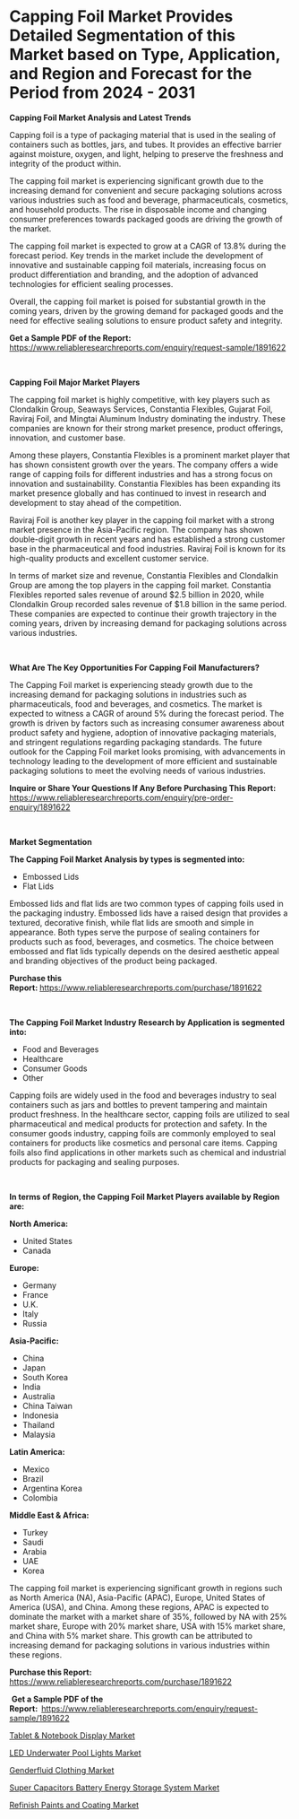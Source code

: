 <p><h1>Capping Foil Market Provides Detailed Segmentation of this Market based on Type, Application, and Region and Forecast for the Period from 2024 - 2031</h1></p><p><strong>Capping Foil Market Analysis and Latest Trends</strong></p>
<p><p>Capping foil is a type of packaging material that is used in the sealing of containers such as bottles, jars, and tubes. It provides an effective barrier against moisture, oxygen, and light, helping to preserve the freshness and integrity of the product within.</p><p>The capping foil market is experiencing significant growth due to the increasing demand for convenient and secure packaging solutions across various industries such as food and beverage, pharmaceuticals, cosmetics, and household products. The rise in disposable income and changing consumer preferences towards packaged goods are driving the growth of the market.</p><p>The capping foil market is expected to grow at a CAGR of 13.8% during the forecast period. Key trends in the market include the development of innovative and sustainable capping foil materials, increasing focus on product differentiation and branding, and the adoption of advanced technologies for efficient sealing processes.</p><p>Overall, the capping foil market is poised for substantial growth in the coming years, driven by the growing demand for packaged goods and the need for effective sealing solutions to ensure product safety and integrity.</p></p>
<p><strong>Get a Sample PDF of the Report:&nbsp;</strong> <a href="https://www.reliableresearchreports.com/enquiry/request-sample/1891622">https://www.reliableresearchreports.com/enquiry/request-sample/1891622</a></p>
<p>&nbsp;</p>
<p><strong>Capping Foil Major Market Players</strong></p>
<p><p>The capping foil market is highly competitive, with key players such as Clondalkin Group, Seaways Services, Constantia Flexibles, Gujarat Foil, Raviraj Foil, and Mingtai Aluminum Industry dominating the industry. These companies are known for their strong market presence, product offerings, innovation, and customer base.</p><p>Among these players, Constantia Flexibles is a prominent market player that has shown consistent growth over the years. The company offers a wide range of capping foils for different industries and has a strong focus on innovation and sustainability. Constantia Flexibles has been expanding its market presence globally and has continued to invest in research and development to stay ahead of the competition.</p><p>Raviraj Foil is another key player in the capping foil market with a strong market presence in the Asia-Pacific region. The company has shown double-digit growth in recent years and has established a strong customer base in the pharmaceutical and food industries. Raviraj Foil is known for its high-quality products and excellent customer service.</p><p>In terms of market size and revenue, Constantia Flexibles and Clondalkin Group are among the top players in the capping foil market. Constantia Flexibles reported sales revenue of around $2.5 billion in 2020, while Clondalkin Group recorded sales revenue of $1.8 billion in the same period. These companies are expected to continue their growth trajectory in the coming years, driven by increasing demand for packaging solutions across various industries.</p></p>
<p>&nbsp;</p>
<p><strong>What Are The Key Opportunities For Capping Foil Manufacturers?</strong></p>
<p><p>The Capping Foil market is experiencing steady growth due to the increasing demand for packaging solutions in industries such as pharmaceuticals, food and beverages, and cosmetics. The market is expected to witness a CAGR of around 5% during the forecast period. The growth is driven by factors such as increasing consumer awareness about product safety and hygiene, adoption of innovative packaging materials, and stringent regulations regarding packaging standards. The future outlook for the Capping Foil market looks promising, with advancements in technology leading to the development of more efficient and sustainable packaging solutions to meet the evolving needs of various industries.</p></p>
<p><strong>Inquire or Share Your Questions If Any Before Purchasing This Report:</strong> <a href="https://www.reliableresearchreports.com/enquiry/pre-order-enquiry/1891622">https://www.reliableresearchreports.com/enquiry/pre-order-enquiry/1891622</a></p>
<p>&nbsp;</p>
<p><strong>Market Segmentation</strong></p>
<p><strong>The Capping Foil Market Analysis by types is segmented into:</strong></p>
<p><ul><li>Embossed Lids</li><li>Flat Lids</li></ul></p>
<p><p>Embossed lids and flat lids are two common types of capping foils used in the packaging industry. Embossed lids have a raised design that provides a textured, decorative finish, while flat lids are smooth and simple in appearance. Both types serve the purpose of sealing containers for products such as food, beverages, and cosmetics. The choice between embossed and flat lids typically depends on the desired aesthetic appeal and branding objectives of the product being packaged.</p></p>
<p><strong>Purchase this Report:&nbsp;</strong><a href="https://www.reliableresearchreports.com/purchase/1891622">https://www.reliableresearchreports.com/purchase/1891622</a></p>
<p>&nbsp;</p>
<p><strong>The Capping Foil Market Industry Research by Application is segmented into:</strong></p>
<p><ul><li>Food and Beverages</li><li>Healthcare</li><li>Consumer Goods</li><li>Other</li></ul></p>
<p><p>Capping foils are widely used in the food and beverages industry to seal containers such as jars and bottles to prevent tampering and maintain product freshness. In the healthcare sector, capping foils are utilized to seal pharmaceutical and medical products for protection and safety. In the consumer goods industry, capping foils are commonly employed to seal containers for products like cosmetics and personal care items. Capping foils also find applications in other markets such as chemical and industrial products for packaging and sealing purposes.</p></p>
<p>&nbsp;</p>
<p><strong>In terms of Region, the Capping Foil Market Players available by Region are:</strong></p>
<p>
    <p> <strong> North America: </strong>
        <ul>
            <li>United States</li>
            <li>Canada</li>
        </ul>
        </p> 
    <p> <strong> Europe: </strong>
        <ul>
            <li>Germany</li>
            <li>France</li>
            <li>U.K.</li>
            <li>Italy</li>
            <li>Russia</li>
        </ul>
        </p> 
    <p> <strong> Asia-Pacific: </strong>
        <ul>
            <li>China</li>
            <li>Japan</li>
            <li>South Korea</li>
            <li>India</li>
            <li>Australia</li>
            <li>China Taiwan</li>
            <li>Indonesia</li>
            <li>Thailand</li>
            <li>Malaysia</li>
        </ul>
        </p> 
    <p> <strong> Latin America: </strong>
        <ul>
            <li>Mexico</li>
            <li>Brazil</li>
            <li>Argentina Korea</li>
            <li>Colombia</li>
        </ul>
        </p> 
    <p> <strong> Middle East & Africa: </strong>
        <ul>
            <li>Turkey</li>
            <li>Saudi</li>
            <li>Arabia</li>
            <li>UAE</li>
            <li>Korea</li>
        </ul>
    </p>
    </p>
<p><p>The capping foil market is experiencing significant growth in regions such as North America (NA), Asia-Pacific (APAC), Europe, United States of America (USA), and China. Among these regions, APAC is expected to dominate the market with a market share of 35%, followed by NA with 25% market share, Europe with 20% market share, USA with 15% market share, and China with 5% market share. This growth can be attributed to increasing demand for packaging solutions in various industries within these regions.</p></p>
<p><strong>Purchase this Report: </strong><a href="https://www.reliableresearchreports.com/purchase/1891622">https://www.reliableresearchreports.com/purchase/1891622</a></p>
<p>&nbsp;<strong>Get a Sample PDF of the Report:&nbsp;&nbsp;</strong><a href="https://www.reliableresearchreports.com/enquiry/request-sample/1891622">https://www.reliableresearchreports.com/enquiry/request-sample/1891622</a></p>
<p><strong></strong></p>
<p><p><a href="https://natural-crush-b99.notion.site/Tablet-Notebook-Display-Market-with-the-goal-of-estimating-the-market-size-and-future-growth-poten-ac8c7bf09bfa441aa40244aadd8fac56">Tablet & Notebook Display Market</a></p><p><a href="https://view.publitas.com/reportprime-1/led-underwater-pool-lights-market-size-share-trends-analysis-report-by-material-by-type-by-end-user-by-region-and-segment-forecasts-2024-2031/">LED Underwater Pool Lights Market</a></p><p><a href="https://view.publitas.com/reportprime-1/genderfluid-clothing-market-size-evaluating-its-market-trends-growth-and-projections-2024-2031/">Genderfluid Clothing Market</a></p><p><a href="https://zircon-bluebell-299.notion.site/Super-Capacitors-Battery-Energy-Storage-System-Market-Offers-Provide-Insightful-Data-for-the-Time-Pe-0e9e11c62642402597c981094d15ee87">Super Capacitors Battery Energy Storage System Market</a></p><p><a href="https://github.com/lataunyatinikmelvin59ilbd0dv/Market-Research-Report-List-1/blob/main/refinish-paints-and-coating-market.md">Refinish Paints and Coating Market</a></p></p>